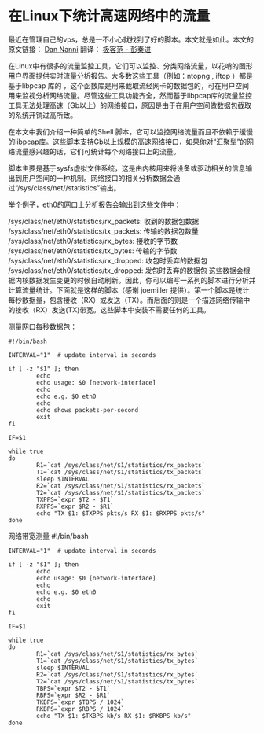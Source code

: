 # 在Linux下统计高速网络中的流量

最近在管理自己的vps，总是一不小心就找到了好的脚本。本文就是如此。本文的原文链接： [Dan Nanni](http://xmodulo.com/2013/11/measure-packets-per-second-throughput-high-speed-network-interface.html) 翻译： [极客范 - 彭秦进](http://www.geekfan.net/5558/)


在Linux中有很多的流量监控工具，它们可以监控、分类网络流量，以花哨的图形用户界面提供实时流量分析报告。大多数这些工具（例如：ntopng ,  iftop ）都是基于libpcap 库的 ，这个函数库是用来截取流经网卡的数据包的，可在用户空间用来监视分析网络流量。尽管这些工具功能齐全，然而基于libpcap库的流量监控工具无法处理高速（Gb以上）的网络接口，原因是由于在用户空间做数据包截取的系统开销过高所致。

在本文中我们介绍一种简单的Shell 脚本，它可以监控网络流量而且不依赖于缓慢的libpcap库。这些脚本支持Gb以上规模的高速网络接口，如果你对“汇聚型”的网络流量感兴趣的话，它们可统计每个网络接口上的流量。

脚本主要是基于sysfs虚拟文件系统，这是由内核用来将设备或驱动相关的信息输出到用户空间的一种机制。网络接口的相关分析数据会通过“/sys/class/net/<ethX>/statistics”输出。

举个例子，eth0的网口上分析报告会输出到这些文件中：

/sys/class/net/eth0/statistics/rx_packets: 收到的数据包数据
/sys/class/net/eth0/statistics/tx_packets: 传输的数据包数量
/sys/class/net/eth0/statistics/rx_bytes: 接收的字节数
/sys/class/net/eth0/statistics/tx_bytes: 传输的字节数
/sys/class/net/eth0/statistics/rx_dropped: 收包时丢弃的数据包
/sys/class/net/eth0/statistics/tx_dropped: 发包时丢弃的数据包
这些数据会根据内核数据发生变更的时候自动刷新。因此，你可以编写一系列的脚本进行分析并计算流量统计。下面就是这样的脚本（感谢 joemiller 提供）。第一个脚本是统计每秒数据量，包含接收（RX）或发送（TX）。而后面的则是一个描述网络传输中的接收（RX）发送(TX)带宽。这些脚本中安装不需要任何的工具。

测量网口每秒数据包：
	
	#!/bin/bash
	 
	INTERVAL="1"  # update interval in seconds
	 
	if [ -z "$1" ]; then
	        echo
	        echo usage: $0 [network-interface]
	        echo
	        echo e.g. $0 eth0
	        echo
	        echo shows packets-per-second
	        exit
	fi
	 
	IF=$1
	 
	while true
	do
	        R1=`cat /sys/class/net/$1/statistics/rx_packets`
	        T1=`cat /sys/class/net/$1/statistics/tx_packets`
	        sleep $INTERVAL
	        R2=`cat /sys/class/net/$1/statistics/rx_packets`
	        T2=`cat /sys/class/net/$1/statistics/tx_packets`
	        TXPPS=`expr $T2 - $T1`
	        RXPPS=`expr $R2 - $R1`
	        echo "TX $1: $TXPPS pkts/s RX $1: $RXPPS pkts/s"
	done
网络带宽测量
	#!/bin/bash
	 
	INTERVAL="1"  # update interval in seconds
	 
	if [ -z "$1" ]; then
	        echo
	        echo usage: $0 [network-interface]
	        echo
	        echo e.g. $0 eth0
	        echo
	        exit
	fi
	 
	IF=$1
	 
	while true
	do
	        R1=`cat /sys/class/net/$1/statistics/rx_bytes`
	        T1=`cat /sys/class/net/$1/statistics/tx_bytes`
	        sleep $INTERVAL
	        R2=`cat /sys/class/net/$1/statistics/rx_bytes`
	        T2=`cat /sys/class/net/$1/statistics/tx_bytes`
	        TBPS=`expr $T2 - $T1`
	        RBPS=`expr $R2 - $R1`
	        TKBPS=`expr $TBPS / 1024`
	        RKBPS=`expr $RBPS / 1024`
	        echo "TX $1: $TKBPS kb/s RX $1: $RKBPS kb/s"
	done
